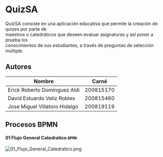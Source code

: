 QuizSA
======

QuizSA consiste en una aplicación educativa que permite la creación de quizes por parte de                              
maestros o catedráticos que deseen evaluar asignaturas y así poner a prueba los                          
conocimientos de sus estudiantes, a través de preguntas de selección múltiple.

## Autores
Nombre | Carné
------------- | -------------
Erick Roberto Domínguez Aldi  | 200815170 
David Estuardo Veliz Robles  | 200815460
Jose Miguel Villatoro Hidalgo  | 200819119

## Procesos BPMN
#### 01 Flujo General Catedratico `BPMN`
![01_Flujo_General_Catedratico.png](https://raw.github.com/erickecys/QuizSA/master/QuizAS/imagenes/01_Flujo_General_Catedratico.png "01_Flujo_General_Catedratico")


              
